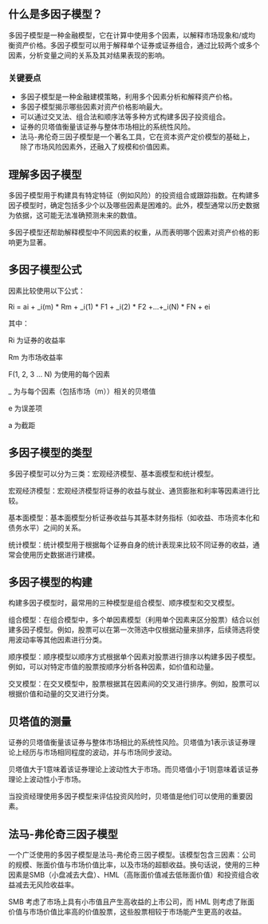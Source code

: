 ## 什么是多因子模型？

多因子模型是一种金融模型，它在计算中使用多个因素，以解释市场现象和/或均衡资产价格。多因子模型可以用于解释单个证券或证券组合，通过比较两个或多个因素，分析变量之间的关系及其对结果表现的影响。

### 关键要点

- 多因子模型是一种金融建模策略，利用多个因素分析和解释资产价格。
- 多因子模型揭示哪些因素对资产价格影响最大。
- 可以通过交叉法、组合法和顺序法等多种方式构建多因子投资组合。
- 证券的贝塔值衡量该证券与整体市场相比的系统性风险。
- 法马-弗伦奇三因子模型是一个著名工具，它在资本资产定价模型的基础上，除了市场风险因素外，还融入了规模和价值因素。

## 理解多因子模型

多因子模型用于构建具有特定特征（例如风险）的投资组合或跟踪指数。在构建多因子模型时，确定包括多少个以及哪些因素是困难的。此外，模型通常以历史数据为依据，这可能无法准确预测未来的数值。

多因子模型还帮助解释模型中不同因素的权重，从而表明哪个因素对资产价格的影响更为显著。

## 多因子模型公式

因素比较使用以下公式：

Ri = ai + _i(m) * Rm + _i(1) * F1 + _i(2) * F2 +...+_i(N) * FN + ei

其中：

Ri 为证券的收益率

Rm 为市场收益率

F(1, 2, 3 ... N) 为使用的每个因素

_ 为与每个因素（包括市场（m））相关的贝塔值

e 为误差项

a 为截距

## 多因子模型的类型

多因子模型可以分为三类：宏观经济模型、基本面模型和统计模型。

宏观经济模型：宏观经济模型将证券的收益与就业、通货膨胀和利率等因素进行比较。

基本面模型：基本面模型分析证券收益与其基本财务指标（如收益、市场资本化和债务水平）之间的关系。

统计模型：统计模型用于根据每个证券自身的统计表现来比较不同证券的收益，通常会使用历史数据进行建模。

## 多因子模型的构建

构建多因子模型时，最常用的三种模型是组合模型、顺序模型和交叉模型。

组合模型：在组合模型中，多个单因素模型（利用单个因素来区分股票）结合以创建多因子模型。例如，股票可以在第一次筛选中仅根据动量来排序，后续筛选将使用波动率等其他因素进行分类。

顺序模型：顺序模型以顺序方式根据单个因素对股票进行排序以构建多因子模型。例如，可以对特定市值的股票按顺序分析各种因素，如价值和动量。

交叉模型：在交叉模型中，股票根据其在因素间的交叉进行排序。例如，股票可以根据价值和动量的交叉进行分类。

## 贝塔值的测量

证券的贝塔值衡量该证券与整体市场相比的系统性风险。贝塔值为1表示该证券理论上经历与市场相同程度的波动，并与市场同步波动。

贝塔值大于1意味着该证券理论上波动性大于市场。而贝塔值小于1则意味着该证券理论上波动性小于市场。

当投资经理使用多因子模型来评估投资风险时，贝塔值是他们可以使用的重要因素。

## 法马-弗伦奇三因子模型

一个广泛使用的多因子模型是法马-弗伦奇三因子模型。该模型包含三因素：公司的规模、账面价值与市场价值比率，以及市场的超额收益。换句话说，使用的三种因素是SMB（小盘减去大盘）、HML（高账面价值减去低账面价值）和投资组合收益减去无风险收益率。

SMB 考虑了市场上具有小市值且产生高收益的上市公司，而 HML 则考虑了账面价值与市场价值比率高的价值股票，这些股票相较于市场能产生更高的收益。